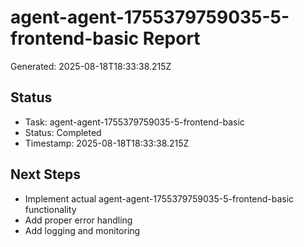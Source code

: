 # agent-agent-1755379759035-5-frontend-basic Report

Generated: 2025-08-18T18:33:38.215Z

## Status
- Task: agent-agent-1755379759035-5-frontend-basic
- Status: Completed
- Timestamp: 2025-08-18T18:33:38.215Z

## Next Steps
- Implement actual agent-agent-1755379759035-5-frontend-basic functionality
- Add proper error handling
- Add logging and monitoring
